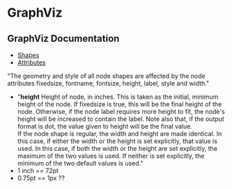 # GraphViz


## GraphViz Documentation

- [Shapes](http://www.graphviz.org/doc/info/shapes.html)
- [Attributes](http://www.graphviz.org/doc/info/attrs.html)


"The geometry and style of all node shapes are affected by the node attributes fixedsize, fontname, fontsize, height, label, style and width."
  - "**height** Height of node, in inches. This is taken as the initial, minimum height of the node. If fixedsize is true, this will be the final height of the node. Otherwise, if the node label requires more height to fit, the node's height will be increased to contain the label. Note also that, if the output format is dot, the value given to height will be the final value.<br>
If the node shape is regular, the width and height are made identical. In this case, if either the width or the height is set explicitly, that value is used. In this case, if both the width or the height are set explicitly, the maximum of the two values is used. If neither is set explicitly, the minimum of the two default values is used."
  - 1 inch == 72pt 
  - 0.75pt == 1px ??
  
<graphviz-dot>
<script type="graphiviz">
digraph H {  
  node [fontname="Arial"];
  a -> b;
  a [shape="box" fontcolor=blue fontsize=31 color=gray style="filled" label="hello" height="1" width="3"];  
  b [shape="box"  label="w" height="2" color=red width="1"];
}
</script>
</graphviz-dot>

